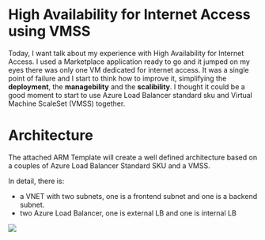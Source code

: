 # High Availability for Internet Access using VMSS
Today, I want talk about my experience with High Availability for Internet Access.
I used a Marketplace application ready to go and it jumped on my eyes there was only one VM dedicated for internet access.
It was a single point of failure and I start to think how to improve it, simplifying the <b>deployment</b>, the <b>managebility</b> and the <b>scalibility</b>.
I thought it could be a good moment to start to use Azure Load Balancer standard sku and Virtual Machine ScaleSet (VMSS) together.

<H1>Architecture</H1>
The attached ARM Template will create a well defined architecture based on a couples of Azure Load Balancer Standard SKU and a VMSS.

In detail, there is:
<UL>
  <li>a VNET with two subnets, one is a frontend subnet and one is a backend subnet.</li>
  <li>two Azure Load Balancer, one is external LB and one is internal LB</li>
</UL>
<img src=https://github.com/ripom/HA-NAT-VM/raw/ripom-patch-1/Architecture-HA-NAT-VMSS.jpg>
